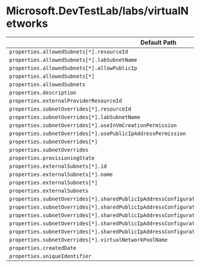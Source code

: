 # Microsoft.DevTestLab/labs/virtualNetworks

| Default Path | Alias |
|---|---|
| `properties.allowedSubnets[*].resourceId` | `Microsoft.DevTestLab/labs/virtualNetworks/allowedSubnets[*].resourceId` |
| `properties.allowedSubnets[*].labSubnetName` | `Microsoft.DevTestLab/labs/virtualNetworks/allowedSubnets[*].labSubnetName` |
| `properties.allowedSubnets[*].allowPublicIp` | `Microsoft.DevTestLab/labs/virtualNetworks/allowedSubnets[*].allowPublicIp` |
| `properties.allowedSubnets[*]` | `Microsoft.DevTestLab/labs/virtualNetworks/allowedSubnets[*]` |
| `properties.allowedSubnets` | `Microsoft.DevTestLab/labs/virtualNetworks/allowedSubnets` |
| `properties.description` | `Microsoft.DevTestLab/labs/virtualNetworks/description` |
| `properties.externalProviderResourceId` | `Microsoft.DevTestLab/labs/virtualNetworks/externalProviderResourceId` |
| `properties.subnetOverrides[*].resourceId` | `Microsoft.DevTestLab/labs/virtualNetworks/subnetOverrides[*].resourceId` |
| `properties.subnetOverrides[*].labSubnetName` | `Microsoft.DevTestLab/labs/virtualNetworks/subnetOverrides[*].labSubnetName` |
| `properties.subnetOverrides[*].useInVmCreationPermission` | `Microsoft.DevTestLab/labs/virtualNetworks/subnetOverrides[*].useInVmCreationPermission` |
| `properties.subnetOverrides[*].usePublicIpAddressPermission` | `Microsoft.DevTestLab/labs/virtualNetworks/subnetOverrides[*].usePublicIpAddressPermission` |
| `properties.subnetOverrides[*]` | `Microsoft.DevTestLab/labs/virtualNetworks/subnetOverrides[*]` |
| `properties.subnetOverrides` | `Microsoft.DevTestLab/labs/virtualNetworks/subnetOverrides` |
| `properties.provisioningState` | `Microsoft.DevTestLab/labs/virtualNetworks/provisioningState` |
| `properties.externalSubnets[*].id` | `Microsoft.DevTestLab/labs/virtualNetworks/externalSubnets[*].id` |
| `properties.externalSubnets[*].name` | `Microsoft.DevTestLab/labs/virtualNetworks/externalSubnets[*].name` |
| `properties.externalSubnets[*]` | `Microsoft.DevTestLab/labs/virtualNetworks/externalSubnets[*]` |
| `properties.externalSubnets` | `Microsoft.DevTestLab/labs/virtualNetworks/externalSubnets` |
| `properties.subnetOverrides[*].sharedPublicIpAddressConfiguration.allowedPorts[*].transportProtocol` | `Microsoft.DevTestLab/labs/virtualNetworks/subnetOverrides[*].sharedPublicIpAddressConfiguration.allowedPorts[*].transportProtocol` |
| `properties.subnetOverrides[*].sharedPublicIpAddressConfiguration.allowedPorts[*].backendPort` | `Microsoft.DevTestLab/labs/virtualNetworks/subnetOverrides[*].sharedPublicIpAddressConfiguration.allowedPorts[*].backendPort` |
| `properties.subnetOverrides[*].sharedPublicIpAddressConfiguration.allowedPorts[*]` | `Microsoft.DevTestLab/labs/virtualNetworks/subnetOverrides[*].sharedPublicIpAddressConfiguration.allowedPorts[*]` |
| `properties.subnetOverrides[*].sharedPublicIpAddressConfiguration.allowedPorts` | `Microsoft.DevTestLab/labs/virtualNetworks/subnetOverrides[*].sharedPublicIpAddressConfiguration.allowedPorts` |
| `properties.subnetOverrides[*].sharedPublicIpAddressConfiguration` | `Microsoft.DevTestLab/labs/virtualNetworks/subnetOverrides[*].sharedPublicIpAddressConfiguration` |
| `properties.subnetOverrides[*].virtualNetworkPoolName` | `Microsoft.DevTestLab/labs/virtualNetworks/subnetOverrides[*].virtualNetworkPoolName` |
| `properties.createdDate` | `Microsoft.DevTestLab/labs/virtualNetworks/createdDate` |
| `properties.uniqueIdentifier` | `Microsoft.DevTestLab/labs/virtualNetworks/uniqueIdentifier` |

